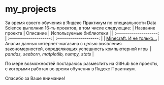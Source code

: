 # my_projects

За время своего обучения в Яндекс Практикум по специальности Data Science выполнил 16-ть проектов, в том числе следующие:
| Название проекта | Описание | Используемые библиотеки | 
| :---------------------: | :---------------------: | :---------------------: |
| [Minecraft. И не только...](https://github.com/gromilinandrej/my_projects/tree/main/%23_5) | Анализ данных интернет-магазина с целью выявления закономерностей, определяющих успешность компьютерной игры | *pandas, seaborn, matplotlib, numpy, stats* |

По мере возможностей постараюсь разместить на GitHub все проекты, с которыми работал во время обучения в Яндекс Практикум.

Спасибо за Ваше внимание!
